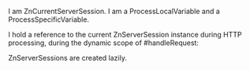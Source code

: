 I am ZnCurrentServerSession.
I am a ProcessLocalVariable and a ProcessSpecificVariable.

I hold a reference to the current ZnServerSession instance during HTTP processing, during the dynamic scope of #handleRequest:

ZnServerSessions are created lazily.
